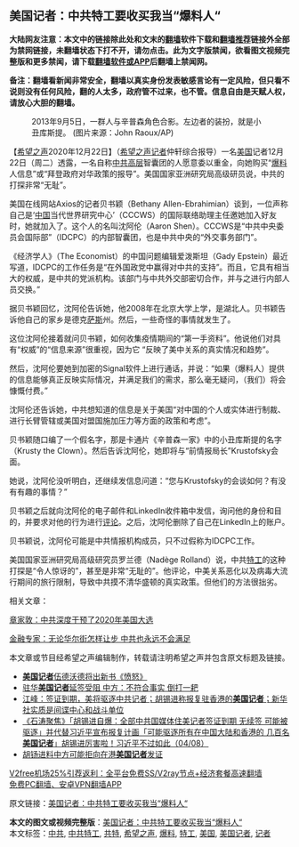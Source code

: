  <h2>美国记者：中共特工要收买我当“爆料人“</h2> <p class="notice"><b>大陆网友注意：本文中的链接除此处和文末的<a href="https://github.com/bannedbook/fanqiang" >翻墙</a>软件下载和<a href="https://github.com/killgcd/justmysocks/blob/master/README.md">翻墙推荐</a>链接外全部为禁网链接，未翻墙状态下打不开，请勿点击。此为文字版禁闻，欲看图文视频完整版和更多禁闻，请下载<a href="https://github.com/bannedbook/fanqiang">翻墙软件或APP</a>后翻墙上禁闻网。</p><p>备注：翻墙看新闻非常安全，翻墙以真实身份发表敏感言论有一定风险，但只看不说则没有任何风险，翻的人太多，政府管不过来，也不管。信息自由是天赋人权，请放心大胆的翻墙。</b></p>  <div class="entry"> <figure><figcaption>2013年9月5日，一群人与辛普森角色合影。左边者的装扮，就是小丑库斯提。 (图片来源：John Raoux/AP)</figcaption></figure> <p>【<span class='wp_keywordlink_affiliate'><a href="https://www.soundofhope.org" title="希望之声" target="_blank">希望之声</a></span>2020年12月22日】（<a href="https://www.bannedbook.org/bnews/tag/%e5%b8%8c%e6%9c%9b%e4%b9%8b%e5%a3%b0/" class="st_tag internal_tag" rel="tag" title="标签 希望之声 下的日志">希望之声</a><a href="https://www.bannedbook.org/bnews/tag/%E8%AE%B0%E8%80%85/" class="st_tag internal_tag" rel="tag" title="标签 记者 下的日志">记者</a>仲轩综合报导）一名<a href="https://www.bannedbook.org/bnews/tag/%e7%be%8e%e5%9b%bd/" class="st_tag internal_tag" rel="tag" title="标签 美国 下的日志">美国</a>记者12月22日（周二）透露，一名自称<a href="https://www.bannedbook.org/bnews/tag/%e4%b8%ad%e5%85%b1/" class="st_tag internal_tag" rel="tag" title="标签 中共 下的日志">中共</a><span class='wp_keywordlink_affiliate'><a href="https://www.bannedbook.org/bnews/ccpdope/" title="中共高层内幕" target="_blank">高层</a></span>智囊团的人愿意委以重金，向她购买“<a href="https://www.bannedbook.org/bnews/tag/%E7%88%86%E6%96%99/" class="st_tag internal_tag" rel="tag" title="标签 爆料 下的日志">爆料</a>人信息”或“拜登政府对华政策的报导”。美国国家亚洲研究局高级研员说，中共的打探非常“无耻”。</p> <p>美国在线网站Axios的记者贝书颖（Bethany Allen-Ebrahimian）谈到，一位声称自己是‘<span class='wp_keywordlink_affiliate'><a href="https://www.bannedbook.org/" title="中国" target="_blank">中国</a></span>当代世界研究中心’（CCCWS）的国际联络助理主任邀她加入好友时，她就加入了。这个人的名叫沈阿伦（Aaron Shen）。CCCWS是“中共中央委员会国际部”（IDCPC）的内部智囊团，也是中共中央的“外交事务部门”。</p> <p>《经济学人》（The Economist）的中国问题编辑爱泼斯坦（Gady Epstein）最近写道，IDCPC的工作任务是“在外国政党中赢得对中共的支持”。而且，它具有相当大的权威，是中共的党派机构。该部门与中共外交部密切合作，并与之进行内部人员交换。”</p> <p>据贝书颖回忆，沈阿伦告诉她，他2008年在北京大学上学，是湖北人。贝书颖告诉他自己的家乡是德克<span class='wp_keywordlink'><a href="https://www.bannedbook.org/forum5/topic42.html" title="萨斯、诚信与自救" target="_blank">萨斯</a></span>州。然后，一些奇怪的事情就发生了。</p>  <p>这位沈阿伦接着就问贝书颖，如何收集疫情期间的“第一手资料”。他说他们对具有“权威”的“信息来源”很重视，因为它 “反映了美中关系的真实情况和趋势”。</p> <p>然后，沈阿伦要她到加密的Signal软件上进行通话，并说：“如果（爆料人）提供的信息能够真正反映实际情况，并满足我们的需求，那么毫无疑问，（我们）将会慷慨付费。”</p> <p>沈阿伦还告诉她，中共想知道的信息是关于美国“对中国的个人或实体进行制裁、进行长臂管辖或美国对盟国施加压力等方面的政策和考虑”。</p> <p>贝书颖随口编了一个假名字，那是卡通片《辛普森一家》中的小丑库斯提的名字（Krusty the Clown）。然后告诉沈阿伦，她即将与“前情报局长”Krustofsky会面。</p>  <p>她说，沈阿伦没听明白，还继续发信息问道：“您与Krustofsky的会谈如何？有没有有趣的事情？”</p> <p>贝书颖之后就向沈阿伦的电子邮件和LinkedIn收件箱中发信，询问他的身份和目的，并要求对他的行为进行<span class='wp_keywordlink_affiliate'><a href="https://www.bannedbook.org/bnews/comments/" title="新闻评论" target="_blank">评论</a></span>。之后，沈阿伦删除了自己在LinkedIn上的账户。</p> <p>贝书颖说，沈阿伦可能是中共情报机构成员，只不过假称为IDCPC工作。</p> <p>美国国家亚洲研究局高级研究员罗兰德（Nadège Rolland）说，中共<a href="https://www.bannedbook.org/bnews/tag/%e7%89%b9%e5%b7%a5/" class="st_tag internal_tag" rel="tag" title="标签 特工 下的日志">特工</a>的这种打探是“令人惊讶的”，甚至是非常“无耻的”。他评论，中美关系恶化以及病毒大流行期间的旅行限制，导致中共摸不清华盛顿的真实政策。但他们的方法很拙劣。</p>  <p>相关文章：</p> <p><a href="https://www.soundofhope.org/post/455845">章家敦：中共深度干预了2020年美国大选</a></p> <p><a href="https://www.soundofhope.org/post/455599">金融专家：无论华尔街怎样让步 中共也永远不会满足</a></p> <p>本文章或节目经希望之声编辑制作，转载请注明希望之声并包含原文标题及链接。</p>  <ul class='op-related-articles' title='相关阅读'> <li><a href='https://www.bannedbook.org/bnews/worldnews/usa/20200910/1393816.html' target='_blank'><b>美国记者</b>伍德沃德将出新书《愤怒》</a></li> <li><a href='https://www.bannedbook.org/bnews/worldnews/usa/20200908/1392652.html' target='_blank'>驻华<b>美国记者</b>延签受阻 中方：不符合事实 倒打一耙</a></li> <li><a href='https://www.bannedbook.org/bnews/cbnews/20200805/1374947.html' target='_blank'>江峰：签证到期，美将驱逐中共记者；胡锡进称报复驻香港的<b>美国记者</b>；新华社实质是间谍中心和战斗单位</a></li> <li><a href='https://www.bannedbook.org/bnews/bannedvideo/20200805/1374724.html' target='_blank'>《石涛聚焦》「胡锡进自爆：全部中共国媒体住美记者签证到期 无续签 可能被驱逐」并代替习近平宣布报复计画「可能驱逐所有在中国大陆和香港的 几百名<b>美国记者</b>」胡锡进厉害啦！习近平不过如此（04/08）</a></li> <li><a href='https://www.bannedbook.org/bnews/worldnews/usa/20200804/1374623.html' target='_blank'>胡钖进料中方可能拒向在港<b>美国记者</b>发证</a></li> </ul> <p class="texttj"> <a href="https://www.bannedbook.org/forum23/topic22702.html" target="_blank">V2free机场25%引荐返利：全平台免费SS/V2ray节点+经济套餐高速翻墙</a><br/> <a href="https://github.com/bannedbook/fanqiang/wiki/%E7%A6%81%E9%97%BB%E7%BD%91%E5%AE%89%E5%8D%93%E7%BF%BB%E5%A2%99%E6%96%B0%E9%97%BBAPP" target="_blank">免费PC翻墙、安卓VPN翻墙APP</a></p><p>原文链接：<a class="src_link"  href="https://www.soundofhope.org/post/456304" target="_blank">美国记者：中共特工要收买我当“爆料人“</a></p><a name='sharetosocial'></a>       <div><b>本文的图文或视频完整版</b>：<a href='https://www.bannedbook.org/bnews/comments/20201223/1453203.html'>美国记者：中共特工要收买我当“爆料人“</a></div>  </div><!--END ENTRY--> <div class="postfooter"> <div>本文标签：<a href="https://www.bannedbook.org/bnews/tag/%e4%b8%ad%e5%85%b1/" rel="tag">中共</a>, <a href="https://www.bannedbook.org/bnews/tag/%e4%b8%ad%e5%85%b1%e7%89%b9%e5%b7%a5/" rel="tag">中共特工</a>, <a href="https://www.bannedbook.org/bnews/tag/%e5%85%b1%e7%89%b9/" rel="tag">共特</a>, <a href="https://www.bannedbook.org/bnews/tag/%e5%b8%8c%e6%9c%9b%e4%b9%8b%e5%a3%b0/" rel="tag">希望之声</a>, <a href="https://www.bannedbook.org/bnews/tag/%E7%88%86%E6%96%99/" rel="tag">爆料</a>, <a href="https://www.bannedbook.org/bnews/tag/%e7%89%b9%e5%b7%a5/" rel="tag">特工</a>, <a href="https://www.bannedbook.org/bnews/tag/%e7%be%8e%e5%9b%bd/" rel="tag">美国</a>, <a href="https://www.bannedbook.org/bnews/tag/%E7%BE%8E%E5%9B%BD%E8%AE%B0%E8%80%85/" rel="tag">美国记者</a>, <a href="https://www.bannedbook.org/bnews/tag/%E8%AE%B0%E8%80%85/" rel="tag">记者</a></div>  </div><!--END POSTFOOTER--> 
